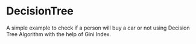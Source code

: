 # DecisionTree
A simple example to check if a person will buy a car or not using Decision Tree Algorithm with the help of Gini Index.
